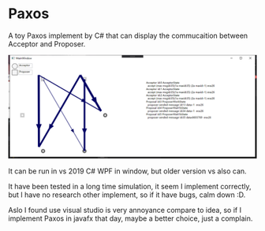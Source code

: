# Paxos
A toy Paxos implement by C# that can display the commucaition between Acceptor and Proposer.

![screenshot](doc/screen.png)

It can be run in vs 2019 C# WPF in window, but older version vs also can.

It have been tested in a long time simulation, it seem I implement correctly, but I have no research other implement, so if it have bugs, calm down :D.

Aslo I found use visual studio is very annoyance compare to idea, so if I implement Paxos in javafx that day, maybe a better choice, just a complain.